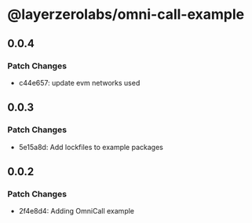 # @layerzerolabs/omni-call-example

## 0.0.4

### Patch Changes

- c44e657: update evm networks used

## 0.0.3

### Patch Changes

- 5e15a8d: Add lockfiles to example packages

## 0.0.2

### Patch Changes

- 2f4e8d4: Adding OmniCall example
